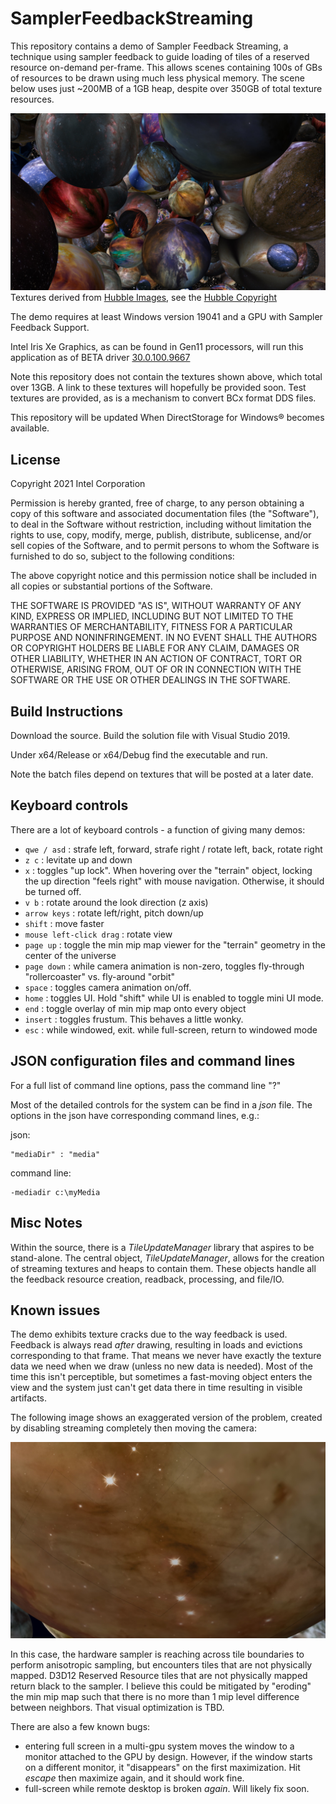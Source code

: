 # SamplerFeedbackStreaming

This repository contains a demo of Sampler Feedback Streaming, a technique using sampler feedback to guide loading of tiles of a reserved resource on-demand per-frame. This allows scenes containing 100s of GBs of resources to be drawn using much less physical memory. The scene below uses just ~200MB of a 1GB heap, despite over 350GB of total texture resources.

![Sample screenshot](sampler-feedback-streaming.jpg "Sample screenshot")
Textures derived from [Hubble Images](https://www.nasa.gov/mission_pages/hubble/multimedia/index.html), see the [Hubble Copyright](https://hubblesite.org/copyright)

The demo requires at least Windows version 19041 and a GPU with Sampler Feedback Support.

Intel Iris Xe Graphics, as can be found in Gen11 processors, will run this application as of BETA driver [30.0.100.9667](https://downloadcenter.intel.com/download/30522/Intel-Graphics-BETA-Windows-10-DCH-Drivers)

Note this repository does not contain the textures shown above, which total over 13GB. A link to these textures will hopefully be provided soon. Test textures are provided, as is a mechanism to convert BCx format DDS files.

This repository will be updated When DirectStorage for Windows&reg; becomes available.

## License

Copyright 2021 Intel Corporation

Permission is hereby granted, free of charge, to any person obtaining a copy of
this software and associated documentation files (the "Software"), to deal in
the Software without restriction, including without limitation the rights to
use, copy, modify, merge, publish, distribute, sublicense, and/or sell copies
of the Software, and to permit persons to whom the Software is furnished to do
so, subject to the following conditions:

The above copyright notice and this permission notice shall be included in all
copies or substantial portions of the Software.

THE SOFTWARE IS PROVIDED "AS IS", WITHOUT WARRANTY OF ANY KIND, EXPRESS OR
IMPLIED, INCLUDING BUT NOT LIMITED TO THE WARRANTIES OF MERCHANTABILITY,
FITNESS FOR A PARTICULAR PURPOSE AND NONINFRINGEMENT. IN NO EVENT SHALL THE
AUTHORS OR COPYRIGHT HOLDERS BE LIABLE FOR ANY CLAIM, DAMAGES OR OTHER
LIABILITY, WHETHER IN AN ACTION OF CONTRACT, TORT OR OTHERWISE, ARISING FROM,
OUT OF OR IN CONNECTION WITH THE SOFTWARE OR THE USE OR OTHER DEALINGS IN THE
SOFTWARE.

## Build Instructions

Download the source. Build the solution file with Visual Studio 2019.

Under x64/Release or x64/Debug find the executable and run.

Note the batch files depend on textures that will be posted at a later date.

## Keyboard controls

There are a lot of keyboard controls - a function of giving many demos:

* `qwe / asd` : strafe left, forward, strafe right / rotate left, back, rotate right
* `z c` : levitate up and down
* `x` : toggles "up lock". When hovering over the "terrain" object, locking the up direction "feels right" with mouse navigation. Otherwise, it should be turned off.
* `v b` : rotate around the look direction (z axis)
* `arrow keys` : rotate left/right, pitch down/up
* `shift` : move faster
* `mouse left-click drag` : rotate view
* `page up` : toggle the min mip map viewer for the "terrain" geometry in the center of the universe
* `page down` : while camera animation is non-zero, toggles fly-through "rollercoaster" vs. fly-around "orbit"
* `space` : toggles camera animation on/off.
* `home` : toggles UI. Hold "shift" while UI is enabled to toggle mini UI mode.
* `end` : toggle overlay of min mip map onto every object
* `insert` : toggles frustum. This behaves a little wonky.
* `esc` : while windowed, exit. while full-screen, return to windowed mode

## JSON configuration files and command lines

For a full list of command line options, pass the command line "?"

Most of the detailed controls for the system can be find in a *json* file. The options in the json have corresponding command lines, e.g.:

json:

    "mediaDir" : "media"

command line:

    -mediadir c:\myMedia

## Misc Notes

Within the source, there is a *TileUpdateManager* library that aspires to be stand-alone. The central object, *TileUpdateManager*, allows for the creation of streaming textures and heaps to contain them. These objects handle all the feedback resource creation, readback, processing, and file/IO.

## Known issues

The demo exhibits texture cracks due to the way feedback is used. Feedback is always read *after* drawing, resulting in loads and evictions corresponding to that frame. That means we never have exactly the texture data we need when we draw (unless no new data is needed). Most of the time this isn't perceptible, but sometimes a fast-moving object enters the view and the system just can't get data there in time resulting in visible artifacts.

The following image shows an exaggerated version of the problem, created by disabling streaming completely then moving the camera:

![Streaming Cracks](streaming-cracks.jpg "Streaming Cracks")

In this case, the hardware sampler is reaching across tile boundaries to perform anisotropic sampling, but encounters tiles that are not physically mapped. D3D12 Reserved Resource tiles that are not physically mapped return black to the sampler. I believe this could be mitigated by "eroding" the min mip map such that there is no more than 1 mip level difference between neighbors. That visual optimization is TBD.

There are also a few known bugs:
* entering full screen in a multi-gpu system moves the window to a monitor attached to the GPU by design. However, if the window starts on a different monitor, it "disappears" on the first maximization. Hit *escape* then maximize again, and it should work fine.
* full-screen while remote desktop is broken *again*. Will likely fix soon.
